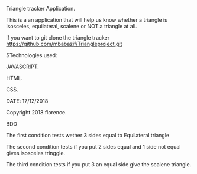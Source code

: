 Triangle tracker Application.

This is a an application that will help us know whether a triangle is isosceles, equilateral,
scalene or NOT a triangle at all.

if you want to git clone the triangle tracker https://github.com/mbabazif/Triangleproject.git

\$Technologies used:

JAVASCRIPT.

HTML.

CSS.

DATE: 17/12/2018

Copyright 2018 florence.

BDD

The first condition tests wether 3 sides equal to Equilateral triangle

The second condition tests if you put 2 sides equal and 1 side not equal gives isosceles tringgle.

The third condition tests if you put 3 an equal side give the scalene triangle.
